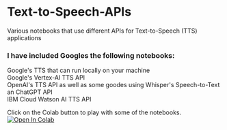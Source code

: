 # Text-to-Speech-APIs
Various notebooks that use different APIs for Text-to-Speech (TTS) applications

### I have included Googles the following notebooks:

Google's TTS that can run locally on your machine </br>
Google's Vertex-AI TTS API </br>
OpenAI's TTS API as well as some goodes using Whisper's Speech-to-Text an ChatGPT API </br>
IBM Cloud Watson AI TTS API </br>

Click on the Colab button to play with some of the notebooks.   
<a target="_blank" href="https://colab.research.google.com/github/esolares/Text-to-Speech-APIs">
  <img src="https://colab.research.google.com/assets/colab-badge.svg" alt="Open In Colab"/>
</a>
